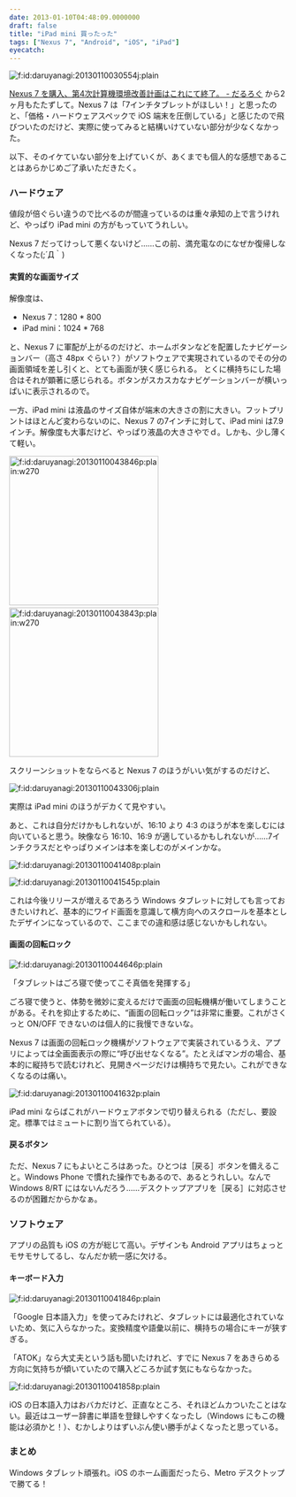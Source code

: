 ```yaml
---
date: 2013-01-10T04:48:09.0000000
draft: false
title: "iPad mini 買ったった"
tags: ["Nexus 7", "Android", "iOS", "iPad"]
eyecatch: 
---
```

<p><span itemscope itemtype="http://schema.org/Photograph"><img src="20130110030554.jpg" alt="f:id:daruyanagi:20130110030554j:plain" title="f:id:daruyanagi:20130110030554j:plain" class="hatena-fotolife" itemprop="image"></span></p><p><a href="https://blog.daruyanagi.jp/entry/2012/11/23/210344">Nexus 7 &#x3092;&#x8CFC;&#x5165;&#x3001;&#x7B2C;4&#x6B21;&#x8A08;&#x7B97;&#x6A5F;&#x74B0;&#x5883;&#x6539;&#x5584;&#x8A08;&#x753B;&#x306F;&#x3053;&#x308C;&#x306B;&#x3066;&#x7D42;&#x4E86;&#x3002; - &#x3060;&#x308B;&#x308D;&#x3050;</a> から2ヶ月もたたずして。Nexus 7 は「7インチタブレットがほしい！」と思ったのと、「価格・ハードウェアスペックで iOS 端末を圧倒している」と感じたので飛びついたのだけど、実際に使ってみると結構いけていない部分が少なくなかった。</p><p>以下、そのイケていない部分を上げていくが、あくまでも個人的な感想であることはあらかじめご了承いただきたく。</p>

<div class="section">
<h3>ハードウェア</h3>
<p>値段が倍ぐらい違うので比べるのが間違っているのは重々承知の上で言うけれど、やっぱり iPad mini の方がもっていてうれしい。</p><p>Nexus 7 だってけっして悪くないけど……この前、満充電なのになぜか復帰しなくなった(;´Д｀)</p>

<div class="section">
<h4>実質的な画面サイズ</h4>
<p>解像度は、</p>

<ul>
<li>Nexus 7：1280 * 800</li>
<li>iPad mini：1024 * 768</li>
</ul><p>と、Nexus 7 に軍配が上がるのだけど、ホームボタンなどを配置したナビゲーションバー（高さ 48px ぐらい？）がソフトウェアで実現されているのでその分の画面領域を差し引くと、とても画面が狭く感じられる。 とくに横持ちにした場合はそれが顕著に感じられる。ボタンがスカスカなナビゲーションバーが横いっぱいに表示されるので。</p><p>一方、iPad mini は液晶のサイズ自体が端末の大きさの割に大きい。フットプリントはほとんど変わらないのに、Nexus 7 の7インチに対して、iPad mini は7.9インチ。解像度も大事だけど、やっぱり液晶の大きさやでｄ。しかも、少し薄くて軽い。</p><p><span itemscope itemtype="http://schema.org/Photograph"><img src="20130110043846.png" alt="f:id:daruyanagi:20130110043846p:plain:w270" title="f:id:daruyanagi:20130110043846p:plain:w270" class="hatena-fotolife" style="width:270px" itemprop="image"></span>　<span itemscope itemtype="http://schema.org/Photograph"><img src="20130110043843.png" alt="f:id:daruyanagi:20130110043843p:plain:w270" title="f:id:daruyanagi:20130110043843p:plain:w270" class="hatena-fotolife" style="width:270px" itemprop="image"></span></p><p>スクリーンショットをならべると Nexus 7 のほうがいい気がするのだけど、</p><p><span itemscope itemtype="http://schema.org/Photograph"><img src="20130110043306.jpg" alt="f:id:daruyanagi:20130110043306j:plain" title="f:id:daruyanagi:20130110043306j:plain" class="hatena-fotolife" itemprop="image"></span></p><p>実際は iPad mini のほうがデカくて見やすい。</p><p>あと、これは自分だけかもしれないが、16:10 より 4:3 のほうが本を楽しむには向いていると思う。映像なら 16:10、16:9 が適しているかもしれないが……7インチクラスだとやっぱりメインは本を楽しむのがメインかな。</p><p><span itemscope itemtype="http://schema.org/Photograph"><img src="20130110041408.png" alt="f:id:daruyanagi:20130110041408p:plain" title="f:id:daruyanagi:20130110041408p:plain" class="hatena-fotolife" itemprop="image"></span></p><p><span itemscope itemtype="http://schema.org/Photograph"><img src="20130110041545.png" alt="f:id:daruyanagi:20130110041545p:plain" title="f:id:daruyanagi:20130110041545p:plain" class="hatena-fotolife" itemprop="image"></span></p><p>これは今後リリースが増えるであろう Windows タブレットに対しても言っておきたいけれど、基本的にワイド画面を意識して横方向へのスクロールを基本としたデザインになっているので、ここまでの違和感は感じないかもしれない。</p>

</div>
<div class="section">
<h4>画面の回転ロック</h4>
<p><span itemscope itemtype="http://schema.org/Photograph"><img src="20130110044646.png" alt="f:id:daruyanagi:20130110044646p:plain" title="f:id:daruyanagi:20130110044646p:plain" class="hatena-fotolife" itemprop="image"></span></p><p>「タブレットはごろ寝で使ってこそ真価を発揮する」</p><p>ごろ寝で使うと、体勢を微妙に変えるだけで画面の回転機構が働いてしまうことがある。それを抑止するために、“画面の回転ロック”は非常に重要。これがさくっと ON/OFF できないのは個人的に我慢できないな。</p><p>Nexus 7 は画面の回転ロック機構がソフトウェアで実装されているうえ、アプリによっては全画面表示の際に“呼び出せなくなる”。たとえばマンガの場合、基本的に縦持ちで読むけれど、見開きページだけは横持ちで見たい。これができなくなるのは痛い。</p><p><span itemscope itemtype="http://schema.org/Photograph"><img src="20130110041632.png" alt="f:id:daruyanagi:20130110041632p:plain" title="f:id:daruyanagi:20130110041632p:plain" class="hatena-fotolife" itemprop="image"></span></p><p>iPad mini ならばこれがハードウェアボタンで切り替えられる（ただし、要設定。標準ではミュートに割り当てられている）。</p>

</div>
<div class="section">
<h4>戻るボタン</h4>
<p>ただ、Nexus 7 にもよいところはあった。ひとつは［戻る］ボタンを備えること。Windows Phone で慣れた操作でもあるので、あるとうれしい。なんで Windows 8/RT にはないんだろう……デスクトップアプリを［戻る］に対応させるのが困難だからかなぁ。</p>

</div>
</div>
<div class="section">
<h3>ソフトウェア</h3>
<p>アプリの品質も iOS の方が総じて高い。デザインも Android アプリはちょっとモサモサしてるし、なんだか統一感に欠ける。</p>

<div class="section">
<h4>キーボード入力</h4>
<p><span itemscope itemtype="http://schema.org/Photograph"><img src="20130110041846.png" alt="f:id:daruyanagi:20130110041846p:plain" title="f:id:daruyanagi:20130110041846p:plain" class="hatena-fotolife" itemprop="image"></span></p><p>「Google 日本語入力」を使ってみたけれど、タブレットには最適化されていないため、気に入らなかった。変換精度や語彙以前に、横持ちの場合にキーが狭すぎる。</p><p>「ATOK」なら大丈夫という話も聞いたけれど、すでに Nexus 7 をあきらめる方向に気持ちが傾いていたので購入どころか試す気にもならなかった。</p><p><span itemscope itemtype="http://schema.org/Photograph"><img src="20130110041858.png" alt="f:id:daruyanagi:20130110041858p:plain" title="f:id:daruyanagi:20130110041858p:plain" class="hatena-fotolife" itemprop="image"></span></p><p>iOS の日本語入力はおバカだけど、正直なところ、それほどムカついたことはない。最近はユーザー辞書に単語を登録しやすくなったし（Windows にもこの機能は必須かと！）、むかしよりはずいぶん使い勝手がよくなったと思っている。</p>

</div>
</div>
<div class="section">
<h3>まとめ</h3>
<p>Windows タブレット頑張れ。iOS のホーム画面だったら、Metro デスクトップで勝てる！</p>

</div>